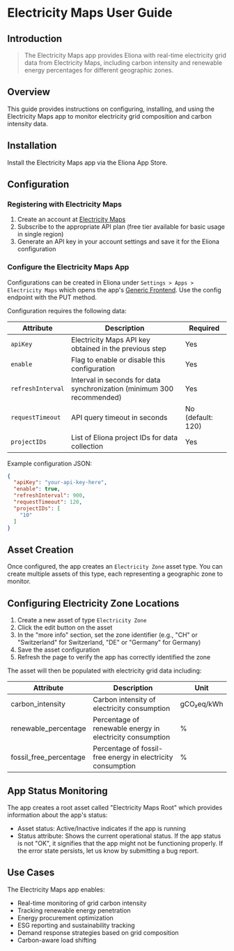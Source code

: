 # Electricity Maps User Guide

## Introduction
> The Electricity Maps app provides Eliona with real-time electricity grid data from Electricity Maps, including carbon intensity and renewable energy percentages for different geographic zones.

## Overview
This guide provides instructions on configuring, installing, and using the Electricity Maps app to monitor electricity grid composition and carbon intensity data.

## Installation
Install the Electricity Maps app via the Eliona App Store.

## Configuration

### Registering with Electricity Maps
1. Create an account at [Electricity Maps](https://www.electricitymaps.com/)
2. Subscribe to the appropriate API plan (free tier available for basic usage in single region)
3. Generate an API key in your account settings and save it for the Eliona configuration

### Configure the Electricity Maps App
Configurations can be created in Eliona under `Settings > Apps > Electricity Maps` which opens the app's [Generic Frontend](https://doc.eliona.io/collection/v/eliona-english/manuals/settings/apps). Use the config endpoint with the PUT method.

Configuration requires the following data:

| Attribute | Description | Required |
|-----------|-------------|----------|
| `apiKey` | Electricity Maps API key obtained in the previous step | Yes |
| `enable` | Flag to enable or disable this configuration | Yes |
| `refreshInterval` | Interval in seconds for data synchronization (minimum 300 recommended) | Yes |
| `requestTimeout` | API query timeout in seconds | No (default: 120) |
| `projectIDs` | List of Eliona project IDs for data collection | Yes |

Example configuration JSON:
```json
{
  "apiKey": "your-api-key-here",
  "enable": true,
  "refreshInterval": 900,
  "requestTimeout": 120,
  "projectIDs": [
    "10"
  ]
}
```
## Asset Creation
Once configured, the app creates an `Electricity Zone` asset type. You can create multiple assets of this type, each representing a geographic zone to monitor.

## Configuring Electricity Zone Locations
1. Create a new asset of type `Electricity Zone`
2. Click the edit button on the asset
3. In the "more info" section, set the zone identifier (e.g., "CH" or "Switzerland" for Switzerland, "DE" or "Germany" for Germany) 
4. Save the asset configuration
5. Refresh the page to verify the app has correctly identified the zone

The asset will then be populated with electricity grid data including:

| Attribute | Description | Unit |
|-----------|-------------|------|
| carbon_intensity | Carbon intensity of electricity consumption | gCO₂eq/kWh |
| renewable_percentage | Percentage of renewable energy in electricity consumption | % |
| fossil_free_percentage | Percentage of fossil-free energy in electricity consumption | % |

## App Status Monitoring
The app creates a root asset called "Electricity Maps Root" which provides information about the app's status:

- Asset status: Active/Inactive indicates if the app is running
- Status attribute: Shows the current operational status. If the app status is not "OK", it signifies that the app might not be functioning properly. If the error state persists, let us know by submitting a bug report.

## Use Cases
The Electricity Maps app enables:

- Real-time monitoring of grid carbon intensity
- Tracking renewable energy penetration
- Energy procurement optimization
- ESG reporting and sustainability tracking
- Demand response strategies based on grid composition
- Carbon-aware load shifting
